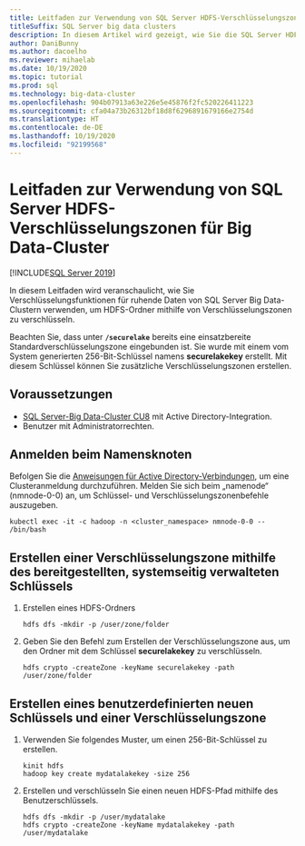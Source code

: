 ```yaml
---
title: Leitfaden zur Verwendung von SQL Server HDFS-Verschlüsselungszonen für Big Data-Cluster
titleSuffix: SQL Server big data clusters
description: In diesem Artikel wird gezeigt, wie Sie die SQL Server HDFS-Verschlüsselungszonenfunktion von BDC verwenden.
author: DaniBunny
ms.author: dacoelho
ms.reviewer: mihaelab
ms.date: 10/19/2020
ms.topic: tutorial
ms.prod: sql
ms.technology: big-data-cluster
ms.openlocfilehash: 904b07913a63e226e5e45876f2fc520226411223
ms.sourcegitcommit: cfa04a73b26312bf18d8f6296891679166e2754d
ms.translationtype: HT
ms.contentlocale: de-DE
ms.lasthandoff: 10/19/2020
ms.locfileid: "92199568"
---
```

# <a name="sql-server-big-data-clusters-hdfs-encryption-zones-usage-guide"></a>Leitfaden zur Verwendung von SQL Server HDFS-Verschlüsselungszonen für Big Data-Cluster

[!INCLUDE[SQL Server 2019](../includes/applies-to-version/sqlserver2019.md)]

In diesem Leitfaden wird veranschaulicht, wie Sie Verschlüsselungsfunktionen für ruhende Daten von SQL Server Big Data-Clustern verwenden, um HDFS-Ordner mithilfe von Verschlüsselungszonen zu verschlüsseln.

Beachten Sie, dass unter __```/securelake```__ bereits eine einsatzbereite Standardverschlüsselungszone eingebunden ist. Sie wurde mit einem vom System generierten 256-Bit-Schlüssel namens __securelakekey__ erstellt. Mit diesem Schlüssel können Sie zusätzliche Verschlüsselungszonen erstellen.

## <a name="prerequisites"></a><a id="prereqs"></a> Voraussetzungen

- [SQL Server-Big Data-Cluster CU8](release-notes-big-data-cluster.md) mit Active Directory-Integration.
- Benutzer mit Administratorrechten.

## <a name="login-into-the-name-node"></a>Anmelden beim Namensknoten

Befolgen Sie die [Anweisungen für Active Directory-Verbindungen](active-directory-connect.md), um eine Clusteranmeldung durchzuführen. Melden Sie sich beim „namenode“ (nmnode-0-0) an, um Schlüssel- und Verschlüsselungszonenbefehle auszugeben.

   ```console
   kubectl exec -it -c hadoop -n <cluster_namespace> nmnode-0-0 -- /bin/bash
   ```

## <a name="create-an-encryption-zone-using-the-provided-system-managed-key"></a>Erstellen einer Verschlüsselungszone mithilfe des bereitgestellten, systemseitig verwalteten Schlüssels

1. Erstellen eines HDFS-Ordners

   ```console
   hdfs dfs -mkdir -p /user/zone/folder
   ```

1. Geben Sie den Befehl zum Erstellen der Verschlüsselungszone aus, um den Ordner mit dem Schlüssel __securelakekey__ zu verschlüsseln.

   ```console
   hdfs crypto -createZone -keyName securelakekey -path /user/zone/folder
   ```

## <a name="create-a-custom-new-key-and-encryption-zone"></a>Erstellen eines benutzerdefinierten neuen Schlüssels und einer Verschlüsselungszone

1. Verwenden Sie folgendes Muster, um einen 256-Bit-Schlüssel zu erstellen.

   ```console
   kinit hdfs
   hadoop key create mydatalakekey -size 256
   ```

1. Erstellen und verschlüsseln Sie einen neuen HDFS-Pfad mithilfe des Benutzerschlüssels.

   ```console
   hdfs dfs -mkdir -p /user/mydatalake
   hdfs crypto -createZone -keyName mydatalakekey -path /user/mydatalake
   ```
